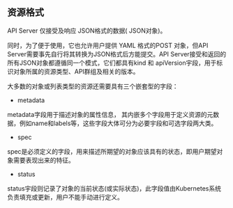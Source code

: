 ## 资源格式

API Server 仅接受及响应 JSON格式的数据\( JSON对象\)。

同时，为了便于使用，它也允许用户提供 YAML 格式的POST 对象，但API Server需要事先自行将其转换为JSON格式后方能提交。API Server接受和返回的所有JSON对象都遵循同一个模式，它们都具有kind 和 apiVersion宇段，用于标识对象所属的资源类型、API群组及相关的版本。

大多数的对象或列表类型的资源还需要具有三个嵌套型的字段：

* metadata

metadata字段用于描述对象的属性信息， 其内嵌多个字段用于定义资源的元数据，例如name和labels等，这些字段大体可分为必要宇段和可选字段两大类。

* spec

spec是必须定义的字段，用来描述所期望的对象应该具有的状态，即用户期望对象需要表现出来的特征。

* status

status宇段则记录了对象的当前状态\(或实际状态\)，此字段值由Kubernetes系统负责填充或更新，用户不能手动进行定义。

